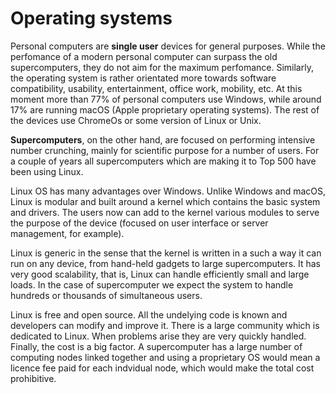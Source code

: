 # Operating systems

Personal computers are **single user** devices for general purposes. While the
perfomance of a modern personal computer can surpass the old supercomputers,
they do not aim for the maximum perfomance. Similarly, the operating system is rather
orientated more towards software compatibility,  usability, entertainment,
office work,  mobility, etc. At this moment more than 77% of personal
computers use Windows, while around  17% are running macOS (Apple
proprietary operating systems). The rest of the devices use ChromeOs or some
version of Linux or Unix.

**Supercomputers**, on the other hand, are focused on performing intensive number crunching,
mainly for scientific purpose for a number of users. For a couple of years all supercomputers
which are making it to Top 500 have been using Linux.  

Linux OS has many advantages over
Windows. Unlike Windows and macOS, Linux is modular and built around a kernel
which contains the basic system and drivers. The users now can add to the
kernel various modules to serve the purpose of the device (focused on user
interface or server management, for example). 

Linux is generic in the sense that the
kernel is written in a such a way it can run on any device, from hand-held
gadgets to large supercomputers. It has very good scalability, that is, Linux can
handle efficiently small and large loads. In the case of supercomputer we
expect the system to handle hundreds or thousands of simultaneous users. 

Linux is free and open source. All the undelying code is known and
developers can modify and improve it. There is a large community which is dedicated
to Linux. When problems arise they are very quickly handled. Finally, the cost is a
big factor. A supercomputer has a large number of computing nodes linked together
and using a proprietary OS would mean a licence fee paid for each indvidual
node, which would make the total cost prohibitive.
